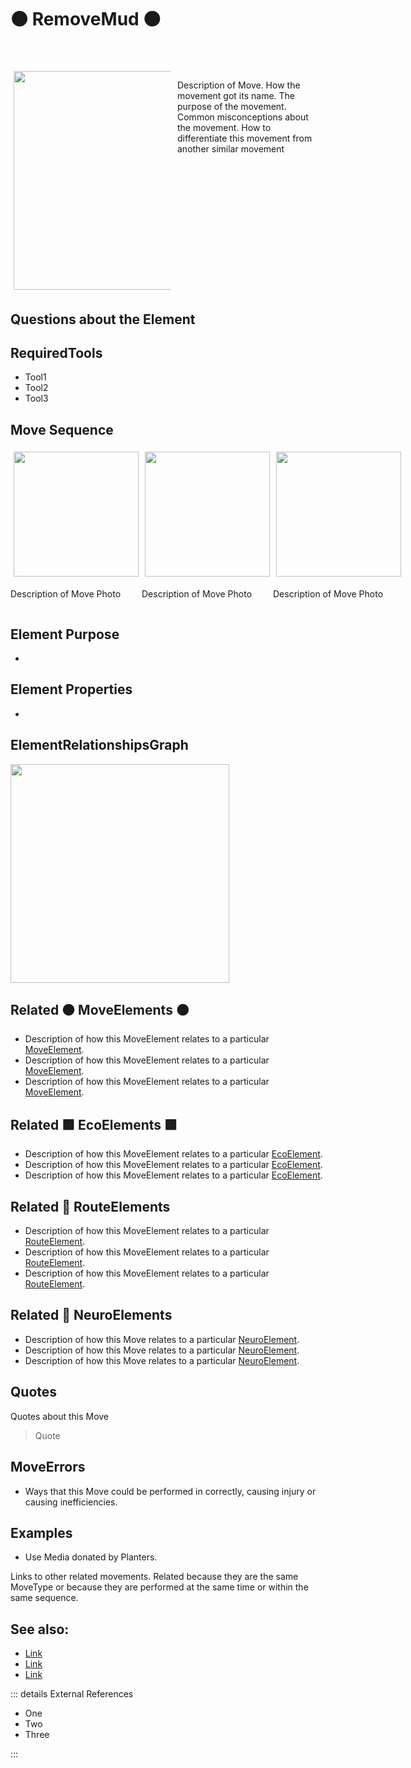 # 🟠 <move>RemoveMud </move>🟠


<div style="display: flex; width: %100; margin-top: 50px;">
    <div style="margin: 5px; width: 50%">
        <img height="350" width="350" src="/Move/MoveImage.png"/>
    </div>
    <div style="margin: 5px; width: 50%">
        <p >Description of Move. How the movement got its name. The purpose of the movement. Common misconceptions about the movement. How to differentiate this movement from another similar movement</p>
    </div>
</div>

## Questions about the Element

## RequiredTools

- Tool1
- Tool2
- Tool3

## <move>Move Sequence</move>

<div style="display: flex">
    <div>
        <img style="margin: 5px" height="200" width="200" src="/Move/MoveImage.png"/>
        <p>Description of Move Photo</p>
    </div>
    <div>
        <img style="margin: 5px" height="200" width="200" src="/Move/MoveImage.png"/>
        <p>Description of Move Photo</p>
    </div>
    <div>
        <img style="margin: 5px" height="200" width="200" src="/Move/MoveImage.png"/>
        <p>Description of Move Photo</p>
    </div>
    
    
</div>

## Element Purpose

- 

## Element Properties

- 


## ElementRelationshipsGraph



<img height="350" width="350" src="/DirectedGraph_UndirectedGraph.png"/>

## Related 🟠 <move>MoveElements </move>🟠
- Description of how this MoveElement relates to a particular [<move>MoveElement</move>](/reference/Move/MoveOverview).
- Description of how this MoveElement relates to a particular [<move>MoveElement</move>](/reference/Move/MoveOverview).
- Description of how this MoveElement relates to a particular [<move>MoveElement</move>](/reference/Move/MoveOverview).

## Related 🟩<eco> EcoElements </eco>🟩
- Description of how this MoveElement relates to a particular [EcoElement](/reference/Eco/EcoOverview).
- Description of how this MoveElement relates to a particular [EcoElement](/reference/Eco/EcoOverview).
- Description of how this MoveElement relates to a particular [EcoElement](/reference/Eco/EcoOverview).
## Related 🔺 RouteElements
- Description of how this MoveElement relates to a particular [<route>RouteElement</route>](/reference/Route/RouteOverview).
- Description of how this MoveElement relates to a particular [<route>RouteElement</route>](/reference/Route/RouteOverview).
- Description of how this MoveElement relates to a particular [<route>RouteElement</route>](/reference/Route/RouteOverview).

## Related 💜 <neuro>NeuroElements</neuro>
- Description of how this Move relates to a particular [<neuro>NeuroElement</neuro>](/reference/Neuro/NeuroOverview).
- Description of how this Move relates to a particular [<neuro>NeuroElement</neuro>](/reference/Neuro/NeuroOverview).
- Description of how this Move relates to a particular [<neuro>NeuroElement</neuro>](/reference/Neuro/NeuroOverview).
## Quotes

Quotes about this Move

> Quote

## MoveErrors

- Ways that this Move could be performed in correctly, causing injury or causing inefficiencies.

## Examples

- Use Media donated by Planters. 



Links to other related movements. Related because they are the same MoveType or because they are performed at the same time or within the same sequence. 

## See also:

- [Link]()
- [Link]()
- [Link]()

::: details External References

- One
- Two
- Three

:::

